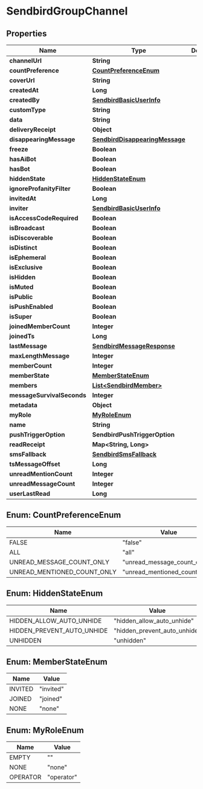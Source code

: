 

# SendbirdGroupChannel


## Properties

| Name | Type | Description | Notes |
|------------ | ------------- | ------------- | -------------|
|**channelUrl** | **String** |  |  |
|**countPreference** | [**CountPreferenceEnum**](#CountPreferenceEnum) |  |  [optional] |
|**coverUrl** | **String** |  |  [optional] |
|**createdAt** | **Long** |  |  [optional] |
|**createdBy** | [**SendbirdBasicUserInfo**](SendbirdBasicUserInfo.md) |  |  [optional] |
|**customType** | **String** |  |  [optional] |
|**data** | **String** |  |  [optional] |
|**deliveryReceipt** | **Object** |  |  [optional] |
|**disappearingMessage** | [**SendbirdDisappearingMessage**](SendbirdDisappearingMessage.md) |  |  [optional] |
|**freeze** | **Boolean** |  |  [optional] |
|**hasAiBot** | **Boolean** |  |  [optional] |
|**hasBot** | **Boolean** |  |  [optional] |
|**hiddenState** | [**HiddenStateEnum**](#HiddenStateEnum) |  |  [optional] |
|**ignoreProfanityFilter** | **Boolean** |  |  [optional] |
|**invitedAt** | **Long** |  |  [optional] |
|**inviter** | [**SendbirdBasicUserInfo**](SendbirdBasicUserInfo.md) |  |  [optional] |
|**isAccessCodeRequired** | **Boolean** |  |  [optional] |
|**isBroadcast** | **Boolean** |  |  [optional] |
|**isDiscoverable** | **Boolean** |  |  [optional] |
|**isDistinct** | **Boolean** |  |  [optional] |
|**isEphemeral** | **Boolean** |  |  [optional] |
|**isExclusive** | **Boolean** |  |  [optional] |
|**isHidden** | **Boolean** |  |  [optional] |
|**isMuted** | **Boolean** |  |  [optional] |
|**isPublic** | **Boolean** |  |  [optional] |
|**isPushEnabled** | **Boolean** |  |  [optional] |
|**isSuper** | **Boolean** |  |  [optional] |
|**joinedMemberCount** | **Integer** |  |  [optional] |
|**joinedTs** | **Long** |  |  [optional] |
|**lastMessage** | [**SendbirdMessageResponse**](SendbirdMessageResponse.md) |  |  [optional] |
|**maxLengthMessage** | **Integer** |  |  [optional] |
|**memberCount** | **Integer** |  |  [optional] |
|**memberState** | [**MemberStateEnum**](#MemberStateEnum) |  |  [optional] |
|**members** | [**List&lt;SendbirdMember&gt;**](SendbirdMember.md) |  |  [optional] |
|**messageSurvivalSeconds** | **Integer** |  |  [optional] |
|**metadata** | **Object** |  |  [optional] |
|**myRole** | [**MyRoleEnum**](#MyRoleEnum) |  |  [optional] |
|**name** | **String** |  |  [optional] |
|**pushTriggerOption** | **SendbirdPushTriggerOption** |  |  [optional] |
|**readReceipt** | **Map&lt;String, Long&gt;** |  |  [optional] |
|**smsFallback** | [**SendbirdSmsFallback**](SendbirdSmsFallback.md) |  |  [optional] |
|**tsMessageOffset** | **Long** |  |  [optional] |
|**unreadMentionCount** | **Integer** |  |  [optional] |
|**unreadMessageCount** | **Integer** |  |  [optional] |
|**userLastRead** | **Long** |  |  [optional] |



## Enum: CountPreferenceEnum

| Name | Value |
|---- | -----|
| FALSE | &quot;false&quot; |
| ALL | &quot;all&quot; |
| UNREAD_MESSAGE_COUNT_ONLY | &quot;unread_message_count_only&quot; |
| UNREAD_MENTIONED_COUNT_ONLY | &quot;unread_mentioned_count_only&quot; |



## Enum: HiddenStateEnum

| Name | Value |
|---- | -----|
| HIDDEN_ALLOW_AUTO_UNHIDE | &quot;hidden_allow_auto_unhide&quot; |
| HIDDEN_PREVENT_AUTO_UNHIDE | &quot;hidden_prevent_auto_unhide&quot; |
| UNHIDDEN | &quot;unhidden&quot; |



## Enum: MemberStateEnum

| Name | Value |
|---- | -----|
| INVITED | &quot;invited&quot; |
| JOINED | &quot;joined&quot; |
| NONE | &quot;none&quot; |



## Enum: MyRoleEnum

| Name | Value |
|---- | -----|
| EMPTY | &quot;&quot; |
| NONE | &quot;none&quot; |
| OPERATOR | &quot;operator&quot; |



